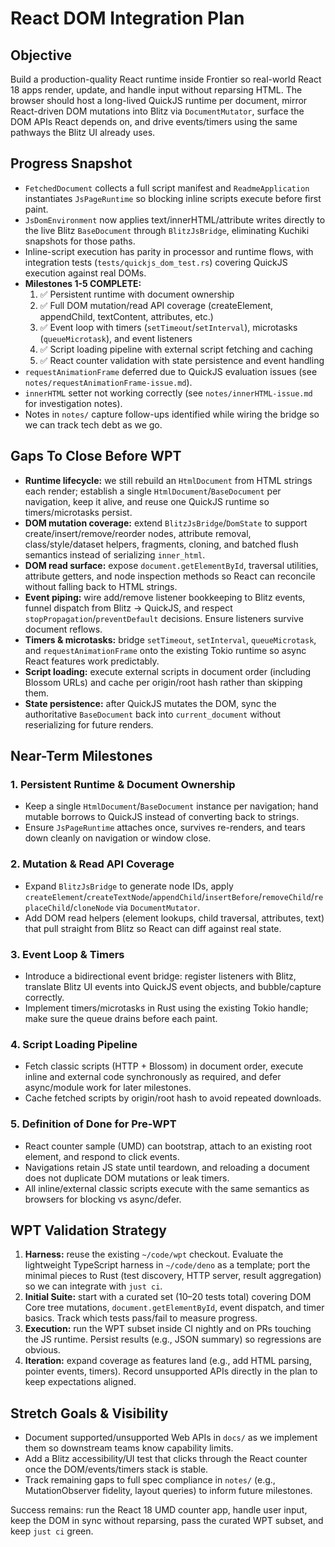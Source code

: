 # React DOM Integration Plan

## Objective

Build a production-quality React runtime inside Frontier so real-world React 18 apps render, update, and handle input without reparsing HTML. The browser should host a long-lived QuickJS runtime per document, mirror React-driven DOM mutations into Blitz via `DocumentMutator`, surface the DOM APIs React depends on, and drive events/timers using the same pathways the Blitz UI already uses.

## Progress Snapshot

- `FetchedDocument` collects a full script manifest and `ReadmeApplication` instantiates `JsPageRuntime` so blocking inline scripts execute before first paint.
- `JsDomEnvironment` now applies text/innerHTML/attribute writes directly to the live Blitz `BaseDocument` through `BlitzJsBridge`, eliminating Kuchiki snapshots for those paths.
- Inline-script execution has parity in processor and runtime flows, with integration tests (`tests/quickjs_dom_test.rs`) covering QuickJS execution against real DOMs.
- **Milestones 1-5 COMPLETE:**
  1. ✅ Persistent runtime with document ownership
  2. ✅ Full DOM mutation/read API coverage (createElement, appendChild, textContent, attributes, etc.)
  3. ✅ Event loop with timers (`setTimeout`/`setInterval`), microtasks (`queueMicrotask`), and event listeners
  4. ✅ Script loading pipeline with external script fetching and caching
  5. ✅ React counter validation with state persistence and event handling
- `requestAnimationFrame` deferred due to QuickJS evaluation issues (see `notes/requestAnimationFrame-issue.md`).
- `innerHTML` setter not working correctly (see `notes/innerHTML-issue.md` for investigation notes).
- Notes in `notes/` capture follow-ups identified while wiring the bridge so we can track tech debt as we go.

## Gaps To Close Before WPT

- **Runtime lifecycle:** we still rebuild an `HtmlDocument` from HTML strings each render; establish a single `HtmlDocument`/`BaseDocument` per navigation, keep it alive, and reuse one QuickJS runtime so timers/microtasks persist.
- **DOM mutation coverage:** extend `BlitzJsBridge`/`DomState` to support create/insert/remove/reorder nodes, attribute removal, class/style/dataset helpers, fragments, cloning, and batched flush semantics instead of serializing `inner_html`.
- **DOM read surface:** expose `document.getElementById`, traversal utilities, attribute getters, and node inspection methods so React can reconcile without falling back to HTML strings.
- **Event piping:** wire add/remove listener bookkeeping to Blitz events, funnel dispatch from Blitz → QuickJS, and respect `stopPropagation`/`preventDefault` decisions. Ensure listeners survive document reflows.
- **Timers & microtasks:** bridge `setTimeout`, `setInterval`, `queueMicrotask`, and `requestAnimationFrame` onto the existing Tokio runtime so async React features work predictably.
- **Script loading:** execute external scripts in document order (including Blossom URLs) and cache per origin/root hash rather than skipping them.
- **State persistence:** after QuickJS mutates the DOM, sync the authoritative `BaseDocument` back into `current_document` without reserializing for future renders.

## Near-Term Milestones

### 1. Persistent Runtime & Document Ownership

- Keep a single `HtmlDocument`/`BaseDocument` instance per navigation; hand mutable borrows to QuickJS instead of converting back to strings.
- Ensure `JsPageRuntime` attaches once, survives re-renders, and tears down cleanly on navigation or window close.

### 2. Mutation & Read API Coverage

- Expand `BlitzJsBridge` to generate node IDs, apply `createElement`/`createTextNode`/`appendChild`/`insertBefore`/`removeChild`/`replaceChild`/`cloneNode` via `DocumentMutator`.
- Add DOM read helpers (element lookups, child traversal, attributes, text) that pull straight from Blitz so React can diff against real state.

### 3. Event Loop & Timers

- Introduce a bidirectional event bridge: register listeners with Blitz, translate Blitz UI events into QuickJS event objects, and bubble/capture correctly.
- Implement timers/microtasks in Rust using the existing Tokio handle; make sure the queue drains before each paint.

### 4. Script Loading Pipeline

- Fetch classic scripts (HTTP + Blossom) in document order, execute inline and external code synchronously as required, and defer async/module work for later milestones.
- Cache fetched scripts by origin/root hash to avoid repeated downloads.

### 5. Definition of Done for Pre-WPT

- React counter sample (UMD) can bootstrap, attach to an existing root element, and respond to click events.
- Navigations retain JS state until teardown, and reloading a document does not duplicate DOM mutations or leak timers.
- All inline/external classic scripts execute with the same semantics as browsers for blocking vs async/defer.

## WPT Validation Strategy

1. **Harness:** reuse the existing `~/code/wpt` checkout. Evaluate the lightweight TypeScript harness in `~/code/deno` as a template; port the minimal pieces to Rust (test discovery, HTTP server, result aggregation) so we can integrate with `just ci`.
2. **Initial Suite:** start with a curated set (10–20 tests total) covering DOM Core tree mutations, `document.getElementById`, event dispatch, and timer basics. Track which tests pass/fail to measure progress.
3. **Execution:** run the WPT subset inside CI nightly and on PRs touching the JS runtime. Persist results (e.g., JSON summary) so regressions are obvious.
4. **Iteration:** expand coverage as features land (e.g., add HTML parsing, pointer events, timers). Record unsupported APIs directly in the plan to keep expectations aligned.

## Stretch Goals & Visibility

- Document supported/unsupported Web APIs in `docs/` as we implement them so downstream teams know capability limits.
- Add a Blitz accessibility/UI test that clicks through the React counter once the DOM/events/timers stack is stable.
- Track remaining gaps to full spec compliance in `notes/` (e.g., MutationObserver fidelity, layout queries) to inform future milestones.

Success remains: run the React 18 UMD counter app, handle user input, keep the DOM in sync without reparsing, pass the curated WPT subset, and keep `just ci` green.
